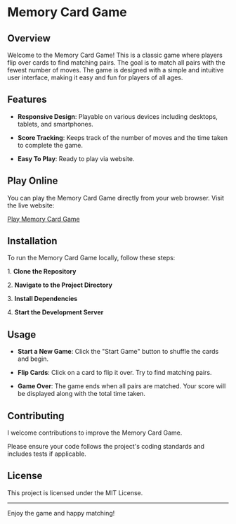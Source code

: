 # Memory Card Game

## Overview

Welcome to the Memory Card Game! This is a classic game where players flip over cards to find matching pairs. The goal is to match all pairs with the fewest number of moves. The game is designed with a simple and intuitive user interface, making it easy and fun for players of all ages.

## Features

- **Responsive Design**: Playable on various devices including desktops, tablets, and smartphones.

- **Score Tracking**: Keeps track of the number of moves and the time taken to complete the game.

- **Easy To Play**: Ready to play via website.

## Play Online

You can play the Memory Card Game directly from your web browser. Visit the live website:

[Play Memory Card Game](https://rastko-strbac-memory-card-game.netlify.app/)

## Installation

To run the Memory Card Game locally, follow these steps:

1\. **Clone the Repository**

2\. **Navigate to the Project Directory**

3\. **Install Dependencies**

4\. **Start the Development Server**

## Usage

- **Start a New Game**: Click the "Start Game" button to shuffle the cards and begin.

- **Flip Cards**: Click on a card to flip it over. Try to find matching pairs.

- **Game Over**: The game ends when all pairs are matched. Your score will be displayed along with the total time taken.

## Contributing

I welcome contributions to improve the Memory Card Game.

Please ensure your code follows the project's coding standards and includes tests if applicable.

## License

This project is licensed under the MIT License.

---

Enjoy the game and happy matching!